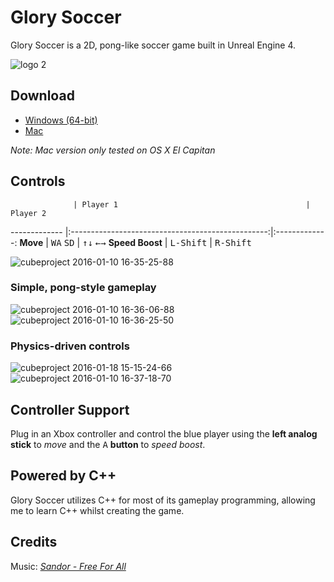 # Glory Soccer
Glory Soccer is a 2D, pong-like soccer game built in Unreal Engine 4.

![logo 2](https://cloud.githubusercontent.com/assets/10332234/12224371/1.jpg)

## Download

* [Windows (64-bit)](https://drive.google.com/uc?export=download&id=0B6MbXVer0CxbNGV6X2VFVS0wc0k)
* [Mac](https://drive.google.com/uc?export=download&id=0B6MbXVer0CxbU0c0czJsNjh4S28)

*Note: Mac version only tested on OS X El Capitan*

## Controls

                  | Player 1                                          | Player 2
-------------     |:-------------------------------------------------:|:-------------:
**Move**          | <kbd>W</kbd><kbd>A</kbd> <kbd>S</kbd><kbd>D</kbd> | <kbd>&#8593;</kbd><kbd>&#8595;</kbd> <kbd>&#8592;</kbd><kbd>&#8594;</kbd>
**Speed Boost**   | <kbd>L-Shift</kbd>                                | <kbd>R-Shift</kbd>

![cubeproject 2016-01-10 16-35-25-88](https://cloud.githubusercontent.com/assets/10332234/12224336/ca9dc9a0-b7bb-11e5-867c-666930cfb1e0.jpg)

### Simple, pong-style gameplay
![cubeproject 2016-01-10 16-36-06-88](https://cloud.githubusercontent.com/assets/10332234/12350980/760d3494-bb48-11e5-8150-fe6340a77564.jpg)
![cubeproject 2016-01-10 16-36-25-50](https://cloud.githubusercontent.com/assets/10332234/12350954/578c7d90-bb48-11e5-9df3-d884d3b68ead.jpg)

### Physics-driven controls
![cubeproject 2016-01-18 15-15-24-66](https://cloud.githubusercontent.com/assets/10332234/12401770/9c613202-bdf6-11e5-921d-7d66bd4035a6.jpg)
![cubeproject 2016-01-10 16-37-18-70](https://cloud.githubusercontent.com/assets/10332234/12401779/a9e77e72-bdf6-11e5-836c-09bd42e85bb6.jpg)


## Controller Support

Plug in an Xbox controller and control the blue player using the **left analog stick** to *move* and the <kbd>A</kbd> **button** to *speed boost*.

## Powered by C++
Glory Soccer utilizes C++ for most of its gameplay programming, allowing me to learn C++ whilst creating the game.

## Credits
Music: *[Sandor - Free For All](https://soundcloud.com/imsandor/free-for-all)*
